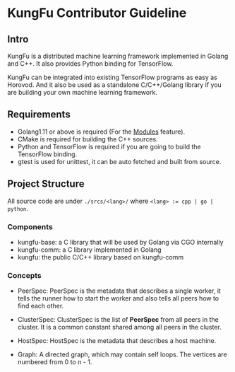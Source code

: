 # KungFu Contributor Guideline

## Intro

KungFu is a distributed machine learning framework implemented in Golang and C++.
It also provides Python binding for TensorFlow.

KungFu can be integrated into existing TensorFlow programs as easy as Horovod.
And it also be used as a standalone C/C++/Golang library if you are building
your own machine learning framework.

## Requirements

* Golang1.11 or above is required (For the [Modules](https://github.com/golang/go/wiki/Modules) feature).
* CMake is required for building the C++ sources.
* Python and TensorFlow is required if you are going to build the TensorFlow binding.
* gtest is used for unittest, it can be auto fetched and built from source.

## Project Structure

All source code are under `./srcs/<lang>/` where `<lang> := cpp | go | python`.

### Components

* kungfu-base: a C library that will be used by Golang via CGO internally
* kungfu-comm: a C library implemented in Golang
* kungfu: the public C/C++ library based on kungfu-comm

### Concepts

* PeerSpec: PeerSpec is the metadata that describes a single worker, it tells the runner how to start the worker and also tells all peers how to find each other.

* ClusterSpec: ClusterSpec is the list of **PeerSpec** from all peers in the cluster. It is a common constant shared among all peers in the cluster.

* HostSpec: HostSpec is the metadata that describes a host machine.

* Graph: A directed graph, which may contain self loops. The vertices are numbered from 0 to n - 1.
